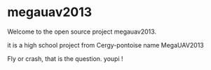 megauav2013
===========

Welcome to the open source project megauav2013.

it is a high school project from Cergy-pontoise name MegaUAV2013


Fly or crash, that is the question.
 youpi !

